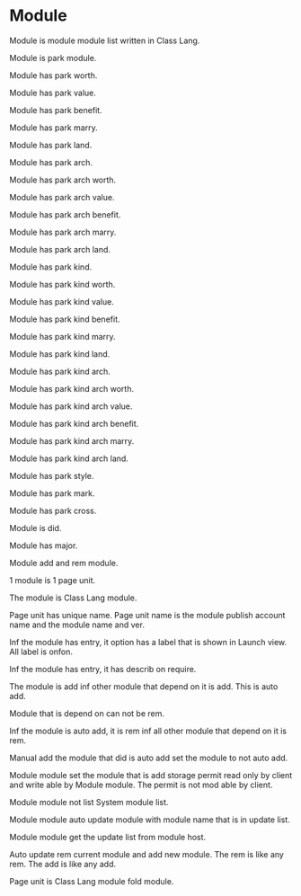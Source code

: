 # Module

Module is module module list written in Class Lang.

Module is park module.

Module has park worth.

Module has park value.

Module has park benefit.

Module has park marry.

Module has park land.

Module has park arch.

Module has park arch worth.

Module has park arch value.

Module has park arch benefit.

Module has park arch marry.

Module has park arch land.

Module has park kind.

Module has park kind worth.

Module has park kind value.

Module has park kind benefit.

Module has park kind marry.

Module has park kind land.

Module has park kind arch.

Module has park kind arch worth.

Module has park kind arch value.

Module has park kind arch benefit.

Module has park kind arch marry.

Module has park kind arch land.

Module has park style.

Module has park mark.

Module has park cross.

Module is did.

Module has major.

Module add and rem module.

1 module is 1 page unit.

The module is Class Lang module.

Page unit has unique name.
Page unit name is the module publish account name and the module name and ver.

Inf the module has entry, it option has a label that is shown in Launch view.
All label is onfon.

Inf the module has entry, it has describ on require.

The module is add inf other module that depend on it is add.
This is auto add.

Module that is depend on can not be rem.

Inf the module is auto add, it is rem inf all other module that depend on it is rem.

Manual add the module that did is auto add set the module to not auto add.

Module module set the module that is add storage permit read only
by client and write able by Module module.
The permit is not mod able by client.

Module module not list System module list.

Module module auto update module with module name that is in update list.

Module module get the update list from module host.

Auto update rem current module and add new module.
The rem is like any rem.
The add is like any add.

Page unit is Class Lang module fold module.